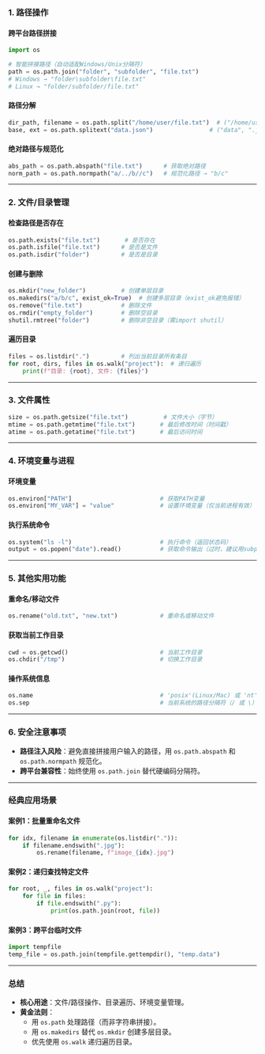 
### **1. 路径操作**
#### **跨平台路径拼接**
```python
import os

# 智能拼接路径（自动适配Windows/Unix分隔符）
path = os.path.join("folder", "subfolder", "file.txt")  
# Windows → "folder\subfolder\file.txt"
# Linux → "folder/subfolder/file.txt"
```

#### **路径分解**
```python
dir_path, filename = os.path.split("/home/user/file.txt")  # ("/home/user", "file.txt")
base, ext = os.path.splitext("data.json")                # ("data", ".json")
```

#### **绝对路径与规范化**
```python
abs_path = os.path.abspath("file.txt")      # 获取绝对路径
norm_path = os.path.normpath("a/../b//c")   # 规范化路径 → "b/c"
```

---

### **2. 文件/目录管理**
#### **检查路径是否存在**
```python
os.path.exists("file.txt")       # 是否存在
os.path.isfile("file.txt")      # 是否是文件
os.path.isdir("folder")         # 是否是目录
```

#### **创建与删除**
```python
os.mkdir("new_folder")          # 创建单层目录
os.makedirs("a/b/c", exist_ok=True)  # 创建多层目录（exist_ok避免报错）
os.remove("file.txt")           # 删除文件
os.rmdir("empty_folder")        # 删除空目录
shutil.rmtree("folder")         # 删除非空目录（需import shutil）
```

#### **遍历目录**
```python
files = os.listdir(".")         # 列出当前目录所有条目
for root, dirs, files in os.walk("project"):  # 递归遍历
    print(f"目录: {root}, 文件: {files}")
```

---

### **3. 文件属性**
```python
size = os.path.getsize("file.txt")          # 文件大小（字节）
mtime = os.path.getmtime("file.txt")       # 最后修改时间（时间戳）
atime = os.path.getatime("file.txt")       # 最后访问时间
```

---

### **4. 环境变量与进程**
#### **环境变量**
```python
os.environ["PATH"]                         # 获取PATH变量
os.environ["MY_VAR"] = "value"             # 设置环境变量（仅当前进程有效）
```

#### **执行系统命令**
```python
os.system("ls -l")                         # 执行命令（返回状态码）
output = os.popen("date").read()           # 获取命令输出（过时，建议用subprocess）
```

---

### **5. 其他实用功能**
#### **重命名/移动文件**
```python
os.rename("old.txt", "new.txt")            # 重命名或移动文件
```

#### **获取当前工作目录**
```python
cwd = os.getcwd()                          # 当前工作目录
os.chdir("/tmp")                           # 切换工作目录
```

#### **操作系统信息**
```python
os.name                                    # 'posix'(Linux/Mac) 或 'nt'(Windows)
os.sep                                     # 当前系统的路径分隔符（/ 或 \）
```

---

### **6. 安全注意事项**
- **路径注入风险**：避免直接拼接用户输入的路径，用 `os.path.abspath` 和 `os.path.normpath` 规范化。
- **跨平台兼容性**：始终使用 `os.path.join` 替代硬编码分隔符。

---

### **经典应用场景**
#### **案例1：批量重命名文件**
```python
for idx, filename in enumerate(os.listdir(".")):
    if filename.endswith(".jpg"):
        os.rename(filename, f"image_{idx}.jpg")
```

#### **案例2：递归查找特定文件**
```python
for root, _, files in os.walk("project"):
    for file in files:
        if file.endswith(".py"):
            print(os.path.join(root, file))
```

#### **案例3：跨平台临时文件**
```python
import tempfile
temp_file = os.path.join(tempfile.gettempdir(), "temp.data")
```

---

### **总结**
- **核心用途**：文件/路径操作、目录遍历、环境变量管理。
- **黄金法则**：  
  - 用 `os.path` 处理路径（而非字符串拼接）。  
  - 用 `os.makedirs` 替代 `os.mkdir` 创建多层目录。  
  - 优先使用 `os.walk` 递归遍历目录。
